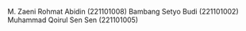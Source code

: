 M. Zaeni Rohmat Abidin (221101008)
Bambang Setyo Budi (221101002)
Muhammad Qoirul Sen Sen (221101005)
